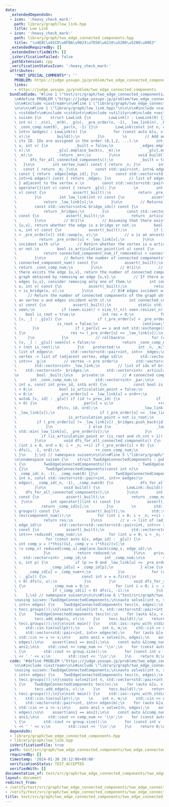 ```yaml
---
data:
  _extendedDependsOn:
  - icon: ':heavy_check_mark:'
    path: library/graph/low_link.hpp
    title: Low Link
  - icon: ':heavy_check_mark:'
    path: library/graph/two_edge_connected_components.hpp
    title: "\u4E8C\u91CD\u8FBA\u9023\u7D50\u6210\u5206\u5206\u89E3"
  _extendedRequiredBy: []
  _extendedVerifiedWith: []
  _isVerificationFailed: false
  _pathExtension: cpp
  _verificationStatusIcon: ':heavy_check_mark:'
  attributes:
    '*NOT_SPECIAL_COMMENTS*': ''
    PROBLEM: https://judge.yosupo.jp/problem/two_edge_connected_components
    links:
    - https://judge.yosupo.jp/problem/two_edge_connected_components
  bundledCode: "#line 1 \"test/src/graph/two_edge_connected_components/two_edge_connected_components.test.cpp\"\
    \n#define PROBLEM \"https://judge.yosupo.jp/problem/two_edge_connected_components\"\
    \n\n#include <iostream>\n\n#line 1 \"library/graph/two_edge_connected_components.hpp\"\
    \n\n\n\n#line 1 \"library/graph/low_link.hpp\"\n\n\n\n#include <cassert>\n#include\
    \ <cstddef>\n#include <cstdint>\n#include <utility>\n#include <vector>\n\nnamespace\
    \ suisen {\n    struct LowLink {\n        LowLink() : LowLink(0) {}\n        LowLink(const\
    \ int n) : _n(n), _m(0), _g(n), _pre_order(n, -1), _low_link(n), _built(false),\
    \ _conn_comp_num(0), _par(n, -1) {}\n        LowLink(const int n, const std::vector<std::pair<int,\
    \ int>> &edges) : LowLink(n) {\n            for (const auto &[u, v] : edges) add_edge(u,\
    \ v);\n            build();\n        }\n        \n        // Add an edge and return\
    \ its ID. IDs are assigned in the order (0,1,2, ...).\n        int add_edge(int\
    \ u, int v) {\n            _built = false;\n            _edges.emplace_back(u,\
    \ v);\n            _g[u].emplace_back(v, _m);\n            _g[v].emplace_back(u,\
    \ _m);\n            return _m++;\n        }\n\n        void build() {\n      \
    \      dfs_for_all_connected_components();\n            _built = true;\n     \
    \   }\n\n        int vertex_num() const { return _n; }\n        int edge_num()\
    \   const { return _m; }\n\n        const std::pair<int, int>& edge(int edge_id)\
    \ const { return _edges[edge_id]; }\n        const std::vector<std::pair<int,\
    \ int>>& edges() const { return _edges; }\n        // list of edges { u, edge_id\
    \ } adjacent to the vertex v.\n        const std::vector<std::pair<int, int>>&\
    \ operator[](int v) const { return _g[v]; }\n        \n        int pre_order(int\
    \ v) const {\n            assert(_built);\n            return _pre_order[v];\n\
    \        }\n        int low_link(int v) const {\n            assert(_built);\n\
    \            return _low_link[v];\n        }\n\n        // Returns IDs of bridges.\n\
    \        const std::vector<int>& bridge_ids() const {\n            assert(_built);\n\
    \            return _bridges;\n        }\n        const std::vector<int>& articulation_points()\
    \ const {\n            assert(_built);\n            return _articulation_points;\n\
    \        }\n\n        // O(1)\n        // Assuming that there exists the edge\
    \ {u,v}, return whether the edge is a bridge or not.\n        bool is_bridge(int\
    \ u, int v) const {\n            assert(_built);\n            if (_pre_order[u]\
    \ > _pre_order[v]) std::swap(u, v);\n            // u is an ancestor of v\n  \
    \          return _pre_order[u] < _low_link[v];\n        }\n\n        // O(# edges\
    \ incident with u)\n        // Return whether the vertex is a articulation point\
    \ or not.\n        bool is_articulation_point(int u) const {\n            assert(_built);\n\
    \            return connected_component_num_if_removed(u) > connected_component_num();\n\
    \        }\n\n        // Return the number of connected components\n        int\
    \ connected_component_num() const {\n            assert(_built);\n           \
    \ return _conn_comp_num;\n        }\n\n        // O(1)\n        // Assuming that\
    \ there exists the edge {u,v}, return the number of connected components of the\
    \ graph obtained by removing an edge {u,v}.\n        // If there are multiple\
    \ edges {u,v}, consider removing only one of them.\n        int connected_component_num_if_removed(int\
    \ u, int v) const {\n            assert(_built);\n            return _conn_comp_num\
    \ + is_bridge(u, v);\n        }\n\n        // O(# edges incident with u)\n   \
    \     // Return the number of connected components of the graph obtained by removing\
    \ an vertex u and edges incident with it.\n        int connected_component_num_if_removed(int\
    \ u) const {\n            assert(_built);\n            static std::vector<int8_t>\
    \ seen;\n            if (seen.size() < size_t(_n)) seen.resize(_n);\n        \
    \    bool is_root = true;\n            int res = 0;\n            for (const auto&\
    \ [v, _] : _g[u]) {\n                if (_pre_order[v] < _pre_order[u]) {\n  \
    \                  is_root = false;\n                    continue;\n         \
    \       }\n                if (_par[v] == u and not std::exchange(seen[v], true))\
    \ {\n                    res += (_pre_order[u] <= _low_link[v]);\n           \
    \     }\n            }\n            // rollback\n            for (const auto&\
    \ [v, _] : _g[u]) seen[v] = false;\n            return _conn_comp_num - 1 + res\
    \ + (not is_root);\n        }\n    protected:\n        int _n, _m;\n        //\
    \ list of edges\n        std::vector<std::pair<int, int>> _edges;\n        //\
    \ vertex -> list of (adjacent vertex, edge id)\n        std::vector<std::vector<std::pair<int,\
    \ int>>> _g;\n        // vertex -> pre order\n        std::vector<int> _pre_order;\n\
    \        std::vector<int> _low_link;\n        // list of ids of bridges\n    \
    \    std::vector<int> _bridges;\n        std::vector<int> _articulation_points;\n\
    \n        bool _built;\n\n    private:\n        // # connected components\n  \
    \      int _conn_comp_num;\n        std::vector<int> _par;\n\n        void dfs(const\
    \ int u, const int prev_id, int& ord) {\n            const bool is_root = prev_id\
    \ < 0;\n            bool is_articulation_point = false;\n            int ch_cnt\
    \ = 0;\n            _pre_order[u] = _low_link[u] = ord++;\n            for (const\
    \ auto& [v, id] : _g[u]) if (id != prev_id) {\n                if (_pre_order[v]\
    \ < 0) {\n                    _par[v] = u;\n                    ++ch_cnt;\n  \
    \                  dfs(v, id, ord);\n                    _low_link[u] = std::min(_low_link[u],\
    \ _low_link[v]);\n                    if (_pre_order[u] <= _low_link[v]) {\n \
    \                       is_articulation_point = not is_root;\n               \
    \         if (_pre_order[u] != _low_link[v]) _bridges.push_back(id);\n       \
    \             }\n                } else {\n                    _low_link[u] =\
    \ std::min(_low_link[u], _pre_order[v]);\n                }\n            }\n \
    \           if (is_articulation_point or (is_root and ch_cnt > 1)) _articulation_points.push_back(u);\n\
    \        }\n\n        void dfs_for_all_connected_components() {\n            for\
    \ (int i = 0, ord = 0; i < _n; ++i) if (_pre_order[i] < 0) {\n               \
    \ dfs(i, -1, ord);\n                ++_conn_comp_num;\n            }\n       \
    \ }\n    };\n} // namespace suisen\n\n\n\n#line 5 \"library/graph/two_edge_connected_components.hpp\"\
    \n\nnamespace suisen {\n    struct TwoEdgeConnectedComponents : public LowLink\
    \ {\n        TwoEdgeConnectedComponents()\n            : TwoEdgeConnectedComponents(0)\
    \ {}\n        TwoEdgeConnectedComponents(const int n)\n            : LowLink(n),\
    \ _comp_id(_n, -1), _comp_num(0) {}\n        TwoEdgeConnectedComponents(const\
    \ int n, const std::vector<std::pair<int, int>> &edges)\n            : LowLink(n,\
    \ edges), _comp_id(_n, -1), _comp_num(0) {\n            dfs_for_all_connected_components();\n\
    \        }\n\n        void build() {\n            LowLink::build();\n        \
    \    dfs_for_all_connected_components();\n        }\n\n        int component_num()\
    \ const {\n            assert(_built);\n            return _comp_num;\n      \
    \  }\n\n        int operator[](int v) const {\n            assert(_built);\n \
    \           return _comp_id[v];\n        }\n        \n        std::vector<std::vector<int>>\
    \ groups() const {\n            assert(_built);\n            std::vector<std::vector<int>>\
    \ res(component_num());\n            for (int i = 0; i < _n; ++i) res[_comp_id[i]].push_back(i);\n\
    \            return res;\n        }\n\n        // v -> list of (adjacent_vertex,\
    \ edge_id)\n        std::vector<std::vector<std::pair<int, int>>> reduced_forest()\
    \ const {\n            assert(_built);\n            std::vector<std::vector<std::pair<int,\
    \ int>>> reduced(_comp_num);\n            for (int u = 0; u < _n; ++u) {\n   \
    \             for (const auto &[v, edge_id] : _g[u]) {\n                    const\
    \ int comp_u = (*this)[u], comp_v = (*this)[v];\n                    if (comp_u\
    \ != comp_v) reduced[comp_u].emplace_back(comp_v, edge_id);\n                }\n\
    \            }\n            return reduced;\n        }\n\n    private:\n     \
    \   std::vector<int> _comp_id;\n        int _comp_num;\n\n        void dfs(int\
    \ u, int p) {\n            if (p >= 0 and _low_link[u] <= _pre_order[p]) {\n \
    \               _comp_id[u] = _comp_id[p];\n            } else {\n           \
    \     _comp_id[u] = _comp_num++;\n            }\n            for (const auto &e\
    \ : _g[u]) {\n                const int v = e.first;\n                if (_comp_id[v]\
    \ < 0) dfs(v, u);\n            }\n        }\n        void dfs_for_all_connected_components()\
    \ {\n            _comp_num = 0;\n            for (int i = 0; i < _n; ++i) {\n\
    \                if (_comp_id[i] < 0) dfs(i, -1);\n            }\n        }\n\
    \    };\n} // namespace suisen\n\n\n\n#line 6 \"test/src/graph/two_edge_connected_components/two_edge_connected_components.test.cpp\"\
    \nusing suisen::TwoEdgeConnectedComponents;\n\nauto solve1(int n, std::vector<std::pair<int,\
    \ int>> edges) {\n    TwoEdgeConnectedComponents tecc(n, edges);\n    return std::make_pair(tecc.component_num(),\
    \ tecc.groups());\n}\nauto solve2(int n, std::vector<std::pair<int, int>> edges)\
    \ {\n    TwoEdgeConnectedComponents tecc(n);\n    for (auto &[u, v] : edges) {\n\
    \        tecc.add_edge(u, v);\n    }\n    tecc.build();\n    return std::make_pair(tecc.component_num(),\
    \ tecc.groups());\n}\n\nint main() {\n    std::ios::sync_with_stdio(false);\n\
    \    std::cin.tie(nullptr);\n    \n    int n, m;\n    std::cin >> n >> m;\n\n\
    \    std::vector<std::pair<int, int>> edges(m);\n    for (auto &[u, v] : edges)\
    \ std::cin >> u >> v;\n\n    auto ans1 = solve1(n, edges);\n    auto ans2 = solve2(n,\
    \ edges);\n\n    assert(ans1 == ans2);\n\n    const auto &[comp_num, groups] =\
    \ ans1;\n\n    std::cout << comp_num << '\\n';\n    for (const auto &group : groups)\
    \ {\n        std::cout << group.size();\n        for (const int v : group) std::cout\
    \ << ' ' << v;\n        std::cout << '\\n';\n    }\n    return 0;\n}\n"
  code: "#define PROBLEM \"https://judge.yosupo.jp/problem/two_edge_connected_components\"\
    \n\n#include <iostream>\n\n#include \"library/graph/two_edge_connected_components.hpp\"\
    \nusing suisen::TwoEdgeConnectedComponents;\n\nauto solve1(int n, std::vector<std::pair<int,\
    \ int>> edges) {\n    TwoEdgeConnectedComponents tecc(n, edges);\n    return std::make_pair(tecc.component_num(),\
    \ tecc.groups());\n}\nauto solve2(int n, std::vector<std::pair<int, int>> edges)\
    \ {\n    TwoEdgeConnectedComponents tecc(n);\n    for (auto &[u, v] : edges) {\n\
    \        tecc.add_edge(u, v);\n    }\n    tecc.build();\n    return std::make_pair(tecc.component_num(),\
    \ tecc.groups());\n}\n\nint main() {\n    std::ios::sync_with_stdio(false);\n\
    \    std::cin.tie(nullptr);\n    \n    int n, m;\n    std::cin >> n >> m;\n\n\
    \    std::vector<std::pair<int, int>> edges(m);\n    for (auto &[u, v] : edges)\
    \ std::cin >> u >> v;\n\n    auto ans1 = solve1(n, edges);\n    auto ans2 = solve2(n,\
    \ edges);\n\n    assert(ans1 == ans2);\n\n    const auto &[comp_num, groups] =\
    \ ans1;\n\n    std::cout << comp_num << '\\n';\n    for (const auto &group : groups)\
    \ {\n        std::cout << group.size();\n        for (const int v : group) std::cout\
    \ << ' ' << v;\n        std::cout << '\\n';\n    }\n    return 0;\n}"
  dependsOn:
  - library/graph/two_edge_connected_components.hpp
  - library/graph/low_link.hpp
  isVerificationFile: true
  path: test/src/graph/two_edge_connected_components/two_edge_connected_components.test.cpp
  requiredBy: []
  timestamp: '2024-01-30 20:12:06+09:00'
  verificationStatus: TEST_ACCEPTED
  verifiedWith: []
documentation_of: test/src/graph/two_edge_connected_components/two_edge_connected_components.test.cpp
layout: document
redirect_from:
- /verify/test/src/graph/two_edge_connected_components/two_edge_connected_components.test.cpp
- /verify/test/src/graph/two_edge_connected_components/two_edge_connected_components.test.cpp.html
title: test/src/graph/two_edge_connected_components/two_edge_connected_components.test.cpp
---
```

